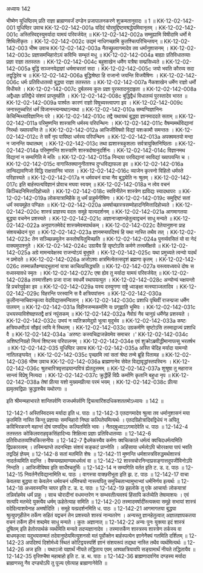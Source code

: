 अध्यायः 142

भीष्मेण युधिष्ठिरम् प्रति राज्ञा ब्राह्मणवर्जं दण्डेन प्रजापालनकरणे शुक्रमतानुवादः ॥ 1 ॥
KK-12-02-142-001	युधिष्ठिर उवाच 
KK-12-02-142-001a	यदिदं घोरमुद्दिष्टमश्रद्धेयमिवानृतम् ।
KK-12-02-142-001c	अस्तिस्विद्दस्युमर्यादा यामयं परिवर्जयेत् ॥
KK-12-02-142-002a	सम्मुह्यामि विषीदामि धर्मो मे शिथिलीकृतः ।
KK-12-02-142-002c	उद्यमं नाधिगच्छामि कुतश्चित्परिचिन्तयन् ॥
KK-12-02-142-003	भीष्म उवाच 
KK-12-02-142-003a	नैतच्छ्रुत्वागमादेव तव धर्मानुशासनम् ।
KK-12-02-142-003c	प्रज्ञासमभिहारोऽयं कविभिः सम्भृतं मधु ॥
KK-12-02-142-004a	बाह्याः प्रतिविधातव्याः प्रज्ञा राज्ञा ततस्ततः ।
KK-12-02-142-004c	बहुशाखेन धर्मेण यत्रैषा सम्प्रसिध्यते ॥
KK-12-02-142-005a	बुद्धिं सञ्जनयेद्राज्ञां धर्ममाचरतां सदा ।
KK-12-02-142-005c	जयो भवति कौरव्य सदा तद्वृद्धिरेव च ॥
KK-12-02-142-006a	बुद्धिश्रेष्ठा हि राजानो जयन्ति विजयैषिणः ।
KK-12-02-142-006c	धर्मः प्रतिविधातव्यो बुद्ध्या राज्ञा ततस्ततः ॥
KK-12-02-142-007a	नैकशाखेन धर्मेण राज्ञो धर्मो विधीयते ।
KK-12-02-142-007c	दुर्बलस्य कुतः प्रज्ञा पुरस्तादनुदाहृता ॥
KK-12-02-142-008a	अद्वैधज्ञः प्रतिद्वैधे संशयं प्राप्तुमर्हति ।
KK-12-02-142-008c	बुद्धिद्वैधं विधातव्यं पुरस्तादेव भारत ॥
KK-12-02-142-009a	पार्श्वतः कारणं राज्ञो विषूच्यस्त्वापगा इव ।
KK-12-02-142-009c	जनास्तूच्चरितं धर्मं विजानन्त्यन्यथाऽन्यथा ॥
KK-12-02-142-010a	सम्यग्विज्ञानिनः केचिन्मिथ्याविज्ञानिनः परे ।
KK-12-02-142-010c	तद्वै यथायथं बुद्ध्वा ज्ञानमाददते सताम् ॥
KK-12-02-142-011a	परिमुष्णन्ति शास्त्राणि धर्मस्य परिपन्थिनः ।
KK-12-02-142-011c	वैषम्यमर्थविद्यानां निरर्थाः ख्यापयन्ति ते ॥
KK-12-02-142-012a	आजिजीविषवो विद्यां यशःकामौ समन्ततः ।
KK-12-02-142-012c	ते सर्वे नृप पापिष्ठा धर्मस्य परिपन्थिनः ॥
KK-12-02-142-013a	अपक्वमतयो मन्दा न जानन्ति यथातथम् ।
KK-12-02-142-013c	तथा ह्यशास्त्रकुशलाः सर्वत्रायुक्तिनिष्ठिताः ॥
KK-12-02-142-014a	परिमुष्णन्ति शास्त्राणि शास्त्रदोषानुदर्शिनः ।
KK-12-02-142-014c	विज्ञानमथ विद्यानां न सम्यगिति मे मतिः ॥
KK-12-02-142-015a	निन्दया परविद्यानां स्वविद्यां ख्यापयन्ति च ।
KK-12-02-142-015c	वागास्तिक्यानुनीताश्च दुग्धविद्याफला इव ॥
KK-12-02-142-016a	तान्विद्यावणिजो विद्धि राक्षसानिव भारत ।
KK-12-02-142-016c	व्याजेन कृत्स्नो विहितो धर्मस्ते परिहास्यते ॥
KK-12-02-142-017a	न धर्मवचनं वाचा नैव बुद्ध्येति नः श्रुतम् ।
KK-12-02-142-017c	इति बार्हस्पत्यविज्ञानं प्रोवाच मघवा स्वयम् ॥
KK-12-02-142-018a	न त्वेव वचनं किञ्चिदनिमित्तादिहोच्यते ।
KK-12-02-142-018c	स्वविनीतेन शास्त्रेण ह्यविद्यः स्यादथापरः ॥
KK-12-02-142-019a	लोकयात्रामिहैके तु धर्मं प्राहुर्मनीषिणः ।
KK-12-02-142-019c	समुद्दिष्टं सतां धर्मं स्वयमूहेत पण्डितः ॥
KK-12-02-142-020a	अमर्षाच्छास्त्रसम्मोहादनिमित्तादिहोच्यते ।
KK-12-02-142-020c	शास्त्रं प्राज्ञस्य वदतः समूहे यात्यदर्शनम् ॥
KK-12-02-142-021a	आगमागतया बुद्ध्या वचनेन प्रशस्यते ।
KK-12-02-142-021c	अज्ञानाज्ज्ञानहेतुत्वाद्वचनं साधु मन्यते ॥
KK-12-02-142-022a	अनुपागतमेवेदं शास्त्रमेवमपार्थकम् ।
KK-12-02-142-022c	दैतेयानुशना प्राह संशयच्छेदनं पुरा ॥
KK-12-02-142-023a	ज्ञानमप्यपदिश्यं हि यथा नास्ति तथैव तत् ।
KK-12-02-142-023c	तेन सञ्च्छिन्नमूलेन कस्तोषयितुमिच्छति ॥
KK-12-02-142-024a	पुनर्व्यवसितं यो वा नेदं वाक्यमुपाश्नुते ।
KK-12-02-142-024c	उग्रायैव हि सृष्टोऽसि कर्मणे तत्त्वमीक्षसे ॥
KK-12-02-142-025a	अग्रे मामन्ववेक्षस्व राजन्योऽयं बुभूषते ।
KK-12-02-142-025c	यथा प्रमुच्यते त्वन्यो यदर्थं न प्रमोदते ॥
KK-12-02-142-026a	अजोऽश्वः क्षत्रमित्येतत्सदृशं ब्रह्मणा कृतम् ।
KK-12-02-142-026c	तस्मान्नतैक्ष्ण्याद्भूतानां यात्रा काचित्प्रसिद्ध्यति ॥
KK-12-02-142-027a	यस्त्ववध्यवधे दोषः स वध्यस्यावधे स्मृतः ।
KK-12-02-142-027c	एषा ह्येव तु मर्यादा यामयं परिवर्जयेत् ॥
KK-12-02-142-028a	तस्मात्तीक्ष्णः प्रजा राजा स्वधर्मे स्थापयत्युत ।
KK-12-02-142-028c	अन्योन्यं भक्षयन्तो हि प्रचरेयुर्वृका इव ॥
KK-12-02-142-029a	यस्य दस्युगणा राष्ट्रे ध्वाङ्क्षा मत्स्याञ्जलादिव ।
KK-12-02-142-029c	विहरन्ति परस्वानि स वै क्षत्रियपांसनः ॥
KK-12-02-142-030a	कुलीनान्सचिवान्कृत्वा वेदविद्यासमन्वितान् ।
KK-12-02-142-030c	प्रशाधि पृथिवीं राजन्प्रजा धर्मेण पालयन् ॥
KK-12-02-142-031a	विहीनजन्मकर्माणि यः प्रगृह्णाति भूमिपः ।
KK-12-02-142-031c	उभयस्याविशेषज्ञस्तद्वै क्षत्रं नपुंसकम् ॥
KK-12-02-142-032a	नैवोग्रं नैव चानुग्रं धर्मेणेह प्रशस्यते ।
KK-12-02-142-032c	उभयं न व्यतिक्रामेदुग्रो भूत्वा मृदुर्भव ॥
KK-12-02-142-033a	कष्टः क्षत्रियधर्मोऽयं सौहृदं त्वयि मे स्थितम् ।
KK-12-02-142-033c	उग्रकर्मणि सृष्टोऽसि तस्माद्राज्यं प्रशाधि वै ॥
KK-12-02-142-034a	`अरुष्टः कस्यचिद्राजन्नेवमेव समाचर ।'
KK-12-02-142-034c	अशिष्टनिग्रहो नित्यं शिष्टस्य परिपालनम् ।
KK-12-02-142-034e	एवं शुक्रोऽब्रवीद्धीमानापत्सु भरतर्षभ ॥
KK-12-02-142-035	युधिष्ठिर उवाच 
KK-12-02-142-035a	अस्ति चेदिह मर्यादा यामन्यो नातिलङ्घयेत् ।
KK-12-02-142-035c	पृच्छामि त्वां सतां श्रेष्ठ तन्मे ब्रूहि पितामह ॥
KK-12-02-142-036	भीष्म उवाच 
KK-12-02-142-036a	ब्राह्मणानेव सेवेत विद्यावृद्धांस्तपस्विनः ।
KK-12-02-142-036c	श्रुतचारित्रवृत्ताढ्यान्पवित्रं ह्येतदुत्तमम् ॥
KK-12-02-142-037a	शुश्रूषा तु महाराज सान्त्वं विप्रेषु नित्यदा ।
KK-12-02-142-037c	क्रुद्धैर्हि विप्रैः कर्माणि कृतानि बहुधा नृप ॥
KK-12-02-142-038a	तेषां प्रीत्या यशो मुख्यमप्रीत्या परमं भयम् ।
KK-12-02-142-038c	प्रीत्या ह्यमृतवद्विप्राः क्रुद्धाश्चैव यथोरगाः ॥ 

इति श्रीमन्महाभारते शान्तिपर्वणि राजधर्मपर्वणि द्विचत्वारिंशदधिकशततमोऽध्यायः ॥ 142 ॥

12-142-1 अस्तिस्विदस्य मर्यादा इति ध. पाठः ॥ 12-142-3 एतदागमादेव श्रुत्वा तव धर्मानुशासनं मया कृतमिति नास्ति किन्तु प्रज्ञायाः समभिहारो निष्ठा कल्पितेयमित्यर्थः । एतदग्रिहोत्रादिवद्विधेयं न अपितु कविभिरकरणे महान्तं दोषं पश्यद्भिः कल्पितमिति भावः । नैतद्बुध्वाऽऽगमादेवेति ध. पाठः ॥ 12-142-4 ततस्ततः कोकिलवराहवृकसिंहादिभ्यः शिक्षित्वा प्रज्ञाः प्रतिविधातव्याः ॥ 12-142-6 प्रतिविधातव्यश्चिकित्सनीयः ॥ 12-142-7 द्वैधमेकस्यैव कर्मणः क्वचित्काले धर्मत्वं क्वचिदधर्मत्वमिति द्विप्रकारत्वम् । तस्मिन्प्राप्ते तदनभिज्ञः संशयं सङ्कटं प्राप्नोति । अहिंसाया धर्मत्वेऽपि चोररक्षया पापं भवति तद्वदिहं ज्ञेयम् ॥ 12-142-8 सतां मतमिति शेषः ॥ 12-142-11 मुष्णन्ति धर्मशास्त्रविरुद्धमर्थशास्त्रं नादर्तव्यमिति वदन्ति । वैषम्यमप्रामाण्यमधर्मत्वं वा ॥ 12-142-12 शास्त्रचोरनिन्दाप्रसङ्गात्तदुपजीविनोऽपि निन्दति । आजिजीविषव इति सार्धैश्चतुर्भिः ॥ 12-142-14 न सम्यगिति वर्तत इति ट. ड. द. पाठः ॥ 12-142-15 निवर्तनैरविद्यानामिति थ. पाठः । वागस्त्रा वाक्छरीभूता इति झ. ट. पाठः ॥ 12-142-17 वाचा केवलया बुद्ध्या वा केवलेन धर्मवचनं धर्मिश्चयो नास्त्यपितु समुच्चिताभ्यामुभाभ्यां धर्मनिर्णय इत्यर्थः ॥ 12-142-18 अध्यवस्यन्ति चापर इति ट. ड. द. पाठः ॥ 12-142-19 इहलोके तु एके आचार्याः लोकयात्रां तन्निर्वाहमेव धर्मं प्राहुः । साच चोरादीनां वधमन्तरेण न सम्भवतीत्यवश्यं हिंसापि कर्तव्येति तेषामाशयः । एवं सत्यपि मतभेदे युक्त्यैव धर्मम् ऊहेतेत्याह समिति ॥ 12-142-20 तस्मादमर्षादींस्त्यक्त्वा समूहे सभायां शास्त्रं वदेदित्याशयेनाह अमर्षादिति । समूहे यत्प्रदर्शनमिति ध. पाठः ॥ 12-142-21 आगमागतया बुद्ध्या श्रुत्युपगृहीतेन तर्केण सहितं यद्वचनं तेन प्रशस्यते शास्त्रं नान्यतरेण । अन्यस्तु ज्ञानहेतुत्वात् अज्ञातज्ञापकतया वचनं तर्केण हीनं शब्दमेव साधु मन्यते । कुतः अज्ञानात् ॥ 12-142-22 अन्यः पुनः युक्त्या इदं शास्त्रं दूषितम् इति हेतोरपार्थकं व्यर्थमिति मन्यते तदप्यज्ञानादेव । तस्मात्तर्केण शास्त्रस्य शास्त्रेण तर्कस्य वा बाधमकृत्वा यदुभयसम्मतं तदेवानुष्ठेयमित्युशनसो मतं पूर्वोक्तेन बार्हस्पत्येन ज्ञानेनैक्यं गतमिति दर्शितम् ॥ 12-142-23 अपदिश्यं दिशोर्मध्ये स्थितं कोटिद्वयस्पर्शि ज्ञानं संशयरूपं तद्यथा नास्ति तथैव व्यर्थमित्यर्थः ॥ 12-142-26 अज इति । यथाऽजो यज्ञार्थं नीयते तद्धिताय एवम् अश्वक्षत्रियावपि सङ्ग्रामार्थं नीयते तद्धितायैव ॥ 12-142-35 वृत्तिश्चैषा महाबाहो इति ट. ड. थ. पाठः ॥ 12-142-36 ब्राह्मणादर्वागेव दण्डस्य मर्यादा ब्राह्मणस्तु नैव दण्ड्योऽपि तु पूज्य एवेत्याह ब्राह्मणानेवेति ॥
